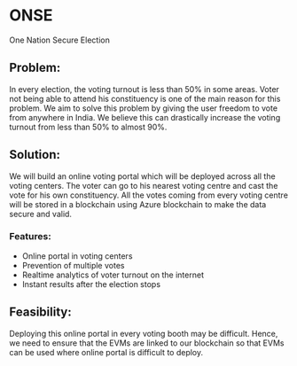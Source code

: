 # ONSE
One Nation Secure Election

## Problem:
In every election, the voting turnout is less than 50% in some areas. Voter not being able to attend his constituency is one of the main reason for this problem. We aim to solve this problem by giving the user freedom to vote from anywhere in India. We believe this can drastically increase the voting turnout from less than 50% to almost 90%.

## Solution:
We will build an online voting portal which will be deployed across all the voting centers. The voter can go to his nearest voting centre and cast the vote for his own constituency. All the votes coming from every voting centre will be stored in a blockchain using Azure blockchain to make the data secure and valid.
### Features:
- Online portal in voting centers
- Prevention of multiple votes
- Realtime analytics of voter turnout on the internet
- Instant results after the election stops

## Feasibility:
Deploying this online portal in every voting booth may be difficult. Hence, we need to ensure that the EVMs are linked to our blockchain so that EVMs can be used where online portal is difficult to deploy.
